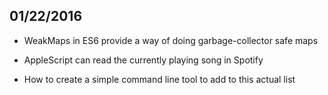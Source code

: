## 01/22/2016
- WeakMaps in ES6 provide a way of doing garbage-collector safe maps
- AppleScript can read the currently playing song in Spotify

- How to create a simple command line tool to add to this actual list
